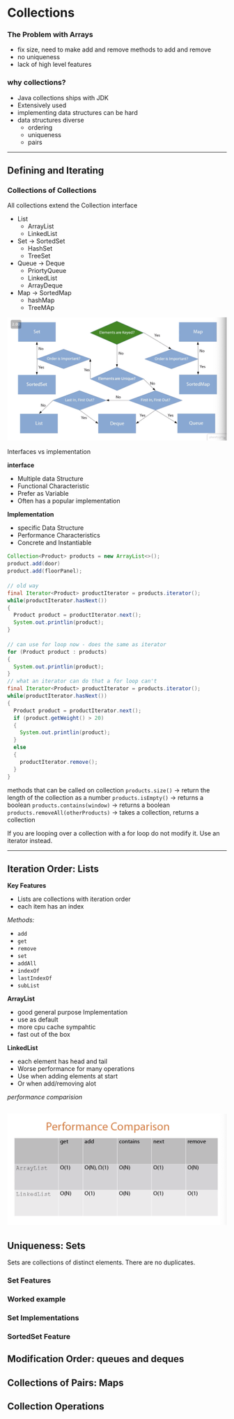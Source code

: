# Collections

### The Problem with Arrays

* fix size, need to make add and remove methods to add and remove
* no uniqueness
* lack of high level features

### why collections? 

* Java collections ships with JDK 
* Extensively used 
* implementing data structures can be hard
* data structures diverse
  * ordering 
  * uniqueness
  * pairs
  
---

## Defining and Iterating 

### Collections of Collections

All collections extend the Collection interface
* List
  * ArrayList
  * LinkedList 
* Set -> SortedSet
  * HashSet
  * TreeSet
* Queue -> Deque 
  * PriortyQueue
  * LinkedList 
  * ArrayDeque
* Map -> SortedMap 
  * hashMap
  * TreeMAp

![](what-collection.png)

Interfaces vs implementation 

**interface** 
* Multiple data Structure
* Functional Characteristic
* Prefer as Variable 
* Often has a popular implementation 

**Implementation**
* specific Data Structure
* Performance Characteristics
* Concrete and Instantiable 

```java
Collection<Product> products = new ArrayList<>();   
product.add(door)
product.add(floorPanel);

// old way
final Iterator<Product> productIterator = products.iterator();
while(productIterator.hasNext()) 
{
  Product product = productIterator.next(); 
  System.out.printlin(product); 
}

// can use for loop now - does the same as iterator
for (Product product : products)
{
  System.out.printlin(product); 
}
// what an iterator can do that a for loop can't
final Iterator<Product> productIterator = products.iterator();
while(productIterator.hasNext()) 
{
  Product product = productIterator.next(); 
  if (product.getWeight() > 20) 
  {
    System.out.printlin(product); 
  }
  else
  {
    productIterator.remove();  
  }
}
```
methods that can be called on collection 
`products.size()` -> return the length of the collection as a number
`products.isEmpty()` -> returns a boolean
`products.contains(window)` -> returns a boolean
`products.removeAll(otherProducts)` -> takes a collection, returns a collection

If you are looping over a collection with a for loop do not modify it. Use an iterator instead.  


---
## Iteration Order: Lists

**Key Features**

* Lists are collections with iteration order
* each item has an index

*Methods:*
* `add`
* `get`
* `remove` 
* `set`
* `addAll`
* `indexOf`
* `lastIndexOf`
* `subList`

**ArrayList**
 * good general purpose Implementation 
 * use as default
 * more cpu cache sympahtic
 * fast out of the box
  
**LinkedList**  
* each element has head and tail 
* Worse performance for many operations
* Use when adding elements at start
* Or when add/removing alot

*performance comparision*

![](performance-comparison.png)
---
## Uniqueness: Sets

Sets are collections of distinct elements. There are no duplicates. 

### Set Features

### Worked example

### Set Implementations

### SortedSet Feature


## Modification Order: queues and deques 

## Collections of Pairs: Maps

## Collection Operations


